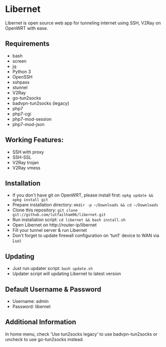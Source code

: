 # Libernet
Libernet is open source web app for tunneling internet using SSH, V2Ray on OpenWRT with ease.

## Requirements
- bash
- screen
- jq
- Python 3
- OpenSSH
- sshpass
- stunnel
- V2Ray
- go-tun2socks
- badvpn-tun2socks (legacy)
- php7
- php7-cgi
- php7-mod-session
- php7-mod-json

## Working Features:
- SSH with proxy
- SSH-SSL
- V2Ray trojan
- V2Ray vmess

## Installation
- If you don't have git on OpenWRT, please install first: ```opkg update && opkg install git```
- Prepare installation directory: ```mkdir -p ~/Downloads && cd ~/Downloads```
- Clone this repository: ```git clone git://github.com/lutfailham96/libernet.git```
- Run installation script: ```cd libernet && bash install.sh```
- Open Libernet on http://router-ip/libernet
- Fill your tunnel server & run Libernet
- Don't forget to update firewall configuration on 'tun1' device to WAN via Luci

## Updating
- Just run updater script: ```bash update.sh```
- Updater script will updating Libernet to latest version

## Default Username & Password
- Username: admin
- Password: libernet

## Additional Information
In home menu, check 'Use tun2socks legacy' to use badvpn-tun2socks or uncheck to use go-tun2socks instead.
